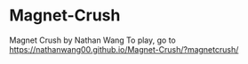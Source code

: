 # Magnet-Crush
 Magnet Crush by Nathan Wang
 To play, go to https://nathanwang00.github.io/Magnet-Crush/?magnetcrush/